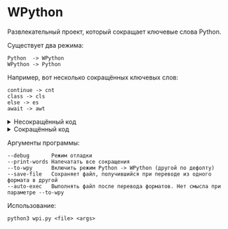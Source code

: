 # WPython
Развлекательный проект, который сокращает ключевые слова Python.

Существует два режима:
```
Python  -> WPython
WPython -> Python
```

Например, вот несколько сокращённых ключевых слов:
```
continue -> cnt
class -> cls
else -> es
await -> awt
```
<details>
    <summary>Несокращённый код</summary>
    
    import math as m
    import asyncio
    
    def process_data(data):
        if data is None:
            return None
        
        try:
            if isinstance(data, str):
                return len(data)
            
            elif isinstance(data, (int, float)):
                result = data ** 2
                if result > 1000:
                    raise ValueError("Слишком большое число!")
                
                return result
            
            else:
                raise TypeError("Неподдерживаемый тип данных!")
        except ValueError as ve:
            print(f"Ошибка значения: {ve}")
            return -1
        except Exception as exe:
            print(f"Ошибка: {exe}")
            return -1
        finally:
            print("Завершение обработки данных.")
    
    async def async_task():
        print("Начинаем асинхронную операцию...")
        await asyncio.sleep(2)
        print("Асинхронная операция завершена.")
        return True
    
    class DataProcessor:
        def __init__(self):
            self.data = []
    
        def add_data(self, item):
            global added
            if item not in self.data:
                self.data.append(item)
                added = True
            else:
                added = False
        
        def display_data(self):
            print("Текущие данные:", self.data)
        
        def filter_data(self):
            self.data = [item for item in self.data if isinstance(item, (int, float)) and item > 0]
        
        def calculate_total(self):
            total = sum(self.data)
            return total
    
    def main():
        processor = DataProcessor()
        
        for item in [None, "Привет", 5, -3.5, 42, "Python"]:
            if isinstance(item, (int, float)) and item >= 0:
                processor.add_data(item)
        
        processor.display_data()
        processor.filter_data()
        total = processor.calculate_total()
        
        print(f"Сумма положительных чисел: {total}")
    
        square = lambda x: x ** 2
        print(f"Квадрат 3: {square(3)}")
    
        try:
            asyncio.run(async_task())
        except RuntimeError as re:
            print(f"Асинхронная ошибка: {re}")
    
        while True:
            response = input("Введите число (или 'exit' для выхода): ")
            if response == "exit":
                break
            try:
                value = float(response)
                result = process_data(value)
                print(f"Результат обработки: {result}")
            except:
                print("Ошибка: введите корректное число.")
                continue
    
    if __name__ == "__main__":
        main()
</details>

<details>
  <summary>Сокращённый код</summary>
  
    imp math as m
    imp asyncio
    
    df process_data(data):
        if data is N:
            rt N
        
        tr:
            if isinstance(data, str):
                rt len(data)
            
            el isinstance(data, (int, float)):
                result = data ** 2
                if result > 1000:
                    rs ValueError("Слишком большое число!")
                
                rt result
            
            es:
                rs TypeError("Неподдерживаемый тип данных!")
        ex ValueError as ve:
            prt(f"Ошибка значения: {ve}")
            rt -1
        ex Exception as exe:
            prt(f"Ошибка: {exe}")
            rt -1
        fnl:
            prt("Завершение обработки данных.")
    
    ayc df async_task():
        prt("Начинаем асинхронную операцию...")
        awt asyncio.sleep(2)
        prt("Асинхронная операция завершена.")
        rt T
    
    cls DataProcessor:
        df __init__(self):
            self.data = []
    
        df add_data(self, item):
            glb added
            if item nt in self.data:
                self.data.append(item)
                added = T
            es:
                added = F
        
        df display_data(self):
            prt("Текущие данные:", self.data)
        
        df filter_data(self):
            self.data = [item fr item in self.data if isinstance(item, (int, float)) a item > 0]
        
        df calculate_total(self):
            total = sum(self.data)
            rt total
    
    df main():
        processor = DataProcessor()
        
        fr item in [N, "Привет", 5, -3.5, 42, "Python"]:
            if isinstance(item, (int, float)) a item >= 0:
                processor.add_data(item)
        
        processor.display_data()
        processor.filter_data()
        total = processor.calculate_total()
        
        prt(f"Сумма положительных чисел: {total}")
    
        square = lb x: x ** 2
        prt(f"Квадрат 3: {square(3)}")
    
        tr:
            asyncio.run(async_task())
        ex RuntimeError as re:
            prt(f"Асинхронная ошибка: {re}")
    
        wh T:
            response = inp("Введите число (или 'exit' для выхода): ")
            if response == "exit":
                brk
            tr:
                value = float(response)
                result = process_data(value)
                prt(f"Результат обработки: {result}")
            ex:
                prt("Ошибка: введите корректное число.")
                cnt
    
    if __name__ == "__main__":
        main()
</details>

Аргументы программы:
```
--debug       Режим отладки
--print-words Напечатать все сокращения
--to-wpy      Включить режим Python -> WPython (другой по дефолту)
--save-file   Сохраняет файл, получившийся при переводе из одного формата в другой
--auto-exec   Выполнять файл после перевода форматов. Нет смысла при параметре --to-wpy
```

Использование:
```
python3 wpi.py <file> <args>
```
